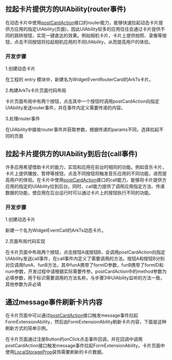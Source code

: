 ## 拉起卡片提供方的UIAbility(router事件)



在动态卡片中使用[postCardAction](https://developer.huawei.com/consumer/cn/doc/harmonyos-references/js-apis-postcardaction#postcardaction)接口的router能力，能够快速拉起动态卡片提供方应用的指定UIAbility(页面)，因此UIAbility较多的应用往往会通过卡片提供不同的跳转按钮，实现一键直达的效果。例如相机卡片，卡片上提供拍照、录像等按钮，点击不同按钮将拉起相机应用的不同UIAbility，从而提高用户的体验。

### 开发步骤

1.创建动态卡片

在工程的 entry 模块中，新建名为WidgetEventRouterCard的ArkTs卡片。

2.构建ArkTs卡片页面代码布局

卡片页面布局中有两个按钮，点击其中一个按钮时调用postCardAction向指定UIAbility发送router事件，并在事件内定义需要传递的内容。

3.处理router事件

在UIAbility中接收router事件并获取参数，根据传递的params不同，选择拉起不同的页面

## 拉起卡片提供方的UIAbility到后台(call事件)

许多应用希望借助卡片的能力，实现和应用在前台时相同的功能。例如音乐卡片，卡片上提供播放、暂停等按钮，点击不同按钮将触发音乐应用的不同功能，进而提高用户的体验。在卡片中使用[postCardAction](https://developer.huawei.com/consumer/cn/doc/harmonyos-references/js-apis-postcardaction#postcardaction)接口的call能力，能够将卡片提供方应用的指定的UIAbility拉到后台。同时，call能力提供了调用应用指定方法、传递数据的功能，使应用在后台运行时可以通过卡片上的按钮执行不同的功能。

### 开发步骤

1.创建动态卡片

新建一个名为WidgetEventCall的ArkTs动态卡片。

2.页面布局代码实现

在卡片页面中布局两个按钮，点击按钮A或按钮B，会调用postCardAction向指定UIAbility发送call事件，在call事件内定义了需要调用的方法。按钮A和按钮B分别对应调用funA、funB方法，其中funA携带了formID参数，funB携带了formID和num参数，开发过程中请根据实际需要传参。postCardAction中的method参数为必填参数，用于标识需要调用的方法名称，与步骤3中UIAbility监听的方法一致，其他参数为非必填

## 通过message事件刷新卡片内容

在卡片页面中可以通过[postCardAction](https://developer.huawei.com/consumer/cn/doc/harmonyos-references/js-apis-postcardaction#postcardaction)接口触发message事件拉起FormExtensionAbility，然后由FormExtensionAbility刷新卡片内容，下面是这种刷新方式的简单示例。

在卡片页面通过注册Button的onClick点击事件回调，并在回调中调用postCardAction接口触发message事件拉起FormExtensionAbility。卡片页面中使用[LocalStorageProp](https://developer.huawei.com/consumer/cn/doc/harmonyos-guides/arkts-localstorage#localstorageprop)装饰需要刷新的卡片数据。

